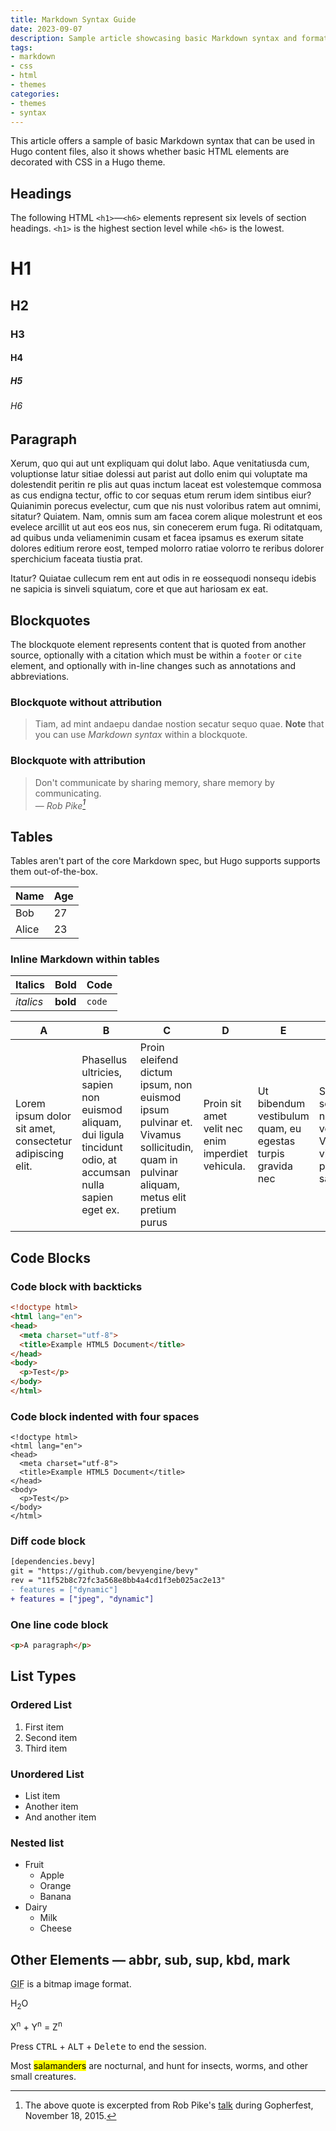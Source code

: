 ```yaml
---
title: Markdown Syntax Guide
date: 2023-09-07
description: Sample article showcasing basic Markdown syntax and formatting for HTML elements.
tags:
- markdown
- css
- html
- themes
categories:
- themes
- syntax
---
```


This article offers a sample of basic Markdown syntax that can be used in Hugo content files, also it shows whether basic HTML elements are decorated with CSS in a Hugo theme.

<!--more-->

## Headings

The following HTML `<h1>`—`<h6>` elements represent six levels of section headings. `<h1>` is the highest section level while `<h6>` is the lowest.

# H1

## H2

### H3

#### H4

##### H5

###### H6

## Paragraph

Xerum, quo qui aut unt expliquam qui dolut labo. Aque venitatiusda cum, voluptionse latur sitiae dolessi aut parist aut dollo enim qui voluptate ma dolestendit peritin re plis aut quas inctum laceat est volestemque commosa as cus endigna tectur, offic to cor sequas etum rerum idem sintibus eiur? Quianimin porecus evelectur, cum que nis nust voloribus ratem aut omnimi, sitatur? Quiatem. Nam, omnis sum am facea corem alique molestrunt et eos evelece arcillit ut aut eos eos nus, sin conecerem erum fuga. Ri oditatquam, ad quibus unda veliamenimin cusam et facea ipsamus es exerum sitate dolores editium rerore eost, temped molorro ratiae volorro te reribus dolorer sperchicium faceata tiustia prat.

Itatur? Quiatae cullecum rem ent aut odis in re eossequodi nonsequ idebis ne sapicia is sinveli squiatum, core et que aut hariosam ex eat.

## Blockquotes

The blockquote element represents content that is quoted from another source, optionally with a citation which must be within a `footer` or `cite` element, and optionally with in-line changes such as annotations and abbreviations.

### Blockquote without attribution

 > 
 > Tiam, ad mint andaepu dandae nostion secatur sequo quae.
 > **Note** that you can use *Markdown syntax* within a blockquote.

### Blockquote with attribution

 > 
 > Don't communicate by sharing memory, share memory by communicating.<br>
 > — <cite>Rob Pike[^1]</cite>

[^1]: The above quote is excerpted from Rob Pike's [talk](https://www.youtube.com/watch?v=PAAkCSZUG1c) during Gopherfest, November 18, 2015.

## Tables

Tables aren't part of the core Markdown spec, but Hugo supports supports them out-of-the-box.

|Name|Age|
|----|---|
|Bob|27|
|Alice|23|

### Inline Markdown within tables

|Italics|Bold|Code|
|-------|----|----|
|*italics*|**bold**|`code`|

|A|B|C|D|E|F|
|-|-|-|-|-|-|
|Lorem ipsum dolor sit amet, consectetur adipiscing elit.|Phasellus ultricies, sapien non euismod aliquam, dui ligula tincidunt odio, at accumsan nulla sapien eget ex.|Proin eleifend dictum ipsum, non euismod ipsum pulvinar et. Vivamus sollicitudin, quam in pulvinar aliquam, metus elit pretium purus|Proin sit amet velit nec enim imperdiet vehicula.|Ut bibendum vestibulum quam, eu egestas turpis gravida nec|Sed scelerisque nec turpis vel viverra. Vivamus vitae pretium sapien|

## Code Blocks

### Code block with backticks

````html
<!doctype html>
<html lang="en">
<head>
  <meta charset="utf-8">
  <title>Example HTML5 Document</title>
</head>
<body>
  <p>Test</p>
</body>
</html>
````

### Code block indented with four spaces

````
<!doctype html>
<html lang="en">
<head>
  <meta charset="utf-8">
  <title>Example HTML5 Document</title>
</head>
<body>
  <p>Test</p>
</body>
</html>
````

### Diff code block

````diff
[dependencies.bevy]
git = "https://github.com/bevyengine/bevy"
rev = "11f52b8c72fc3a568e8bb4a4cd1f3eb025ac2e13"
- features = ["dynamic"]
+ features = ["jpeg", "dynamic"]
````

### One line code block

````html
<p>A paragraph</p>
````

## List Types

### Ordered List

1. First item
1. Second item
1. Third item

### Unordered List

* List item
* Another item
* And another item

### Nested list

* Fruit
  * Apple
  * Orange
  * Banana
* Dairy
  * Milk
  * Cheese

## Other Elements — abbr, sub, sup, kbd, mark

<abbr title="Graphics Interchange Format">GIF</abbr> is a bitmap image format.

H<sub>2</sub>O

X<sup>n</sup> + Y<sup>n</sup> = Z<sup>n</sup>

Press <kbd>CTRL</kbd> + <kbd>ALT</kbd> + <kbd>Delete</kbd> to end the session.

Most <mark>salamanders</mark> are nocturnal, and hunt for insects, worms, and other small creatures.
